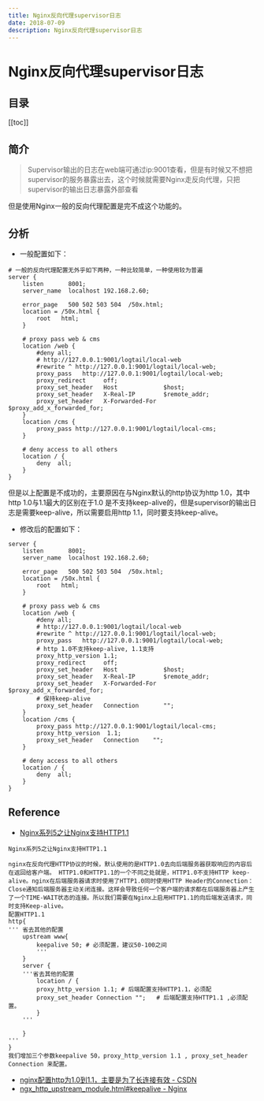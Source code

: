 ```yaml
---
title: Nginx反向代理supervisor日志
date: 2018-07-09
description: Nginx反向代理supervisor日志
---
```


# Nginx反向代理supervisor日志

<!--# 简介
Nginx反向代理supervisor日志-->

## 目录

[[toc]]

## 简介

> Supervisor输出的日志在web端可通过ip:9001查看，但是有时候又不想把supervisor的服务暴露出去，这个时候就需要Nginx走反向代理，只把supervisor的输出日志暴露外部查看

但是使用Nginx一般的反向代理配置是完不成这个功能的。

## 分析

- 一般配置如下：

```shell
# 一般的反向代理配置无外乎如下两种，一种比较简单，一种使用较为普遍
server {
    listen       8001;
    server_name  localhost 192.168.2.60;

    error_page   500 502 503 504  /50x.html;
    location = /50x.html {
        root   html;
    }

    # proxy pass web & cms
    location /web {
        #deny all;
        # http://127.0.0.1:9001/logtail/local-web
        #rewrite ^ http://127.0.0.1:9001/logtail/local-web;
        proxy_pass   http://127.0.0.1:9001/logtail/local-web;
        proxy_redirect     off;
        proxy_set_header   Host             $host;
        proxy_set_header   X-Real-IP        $remote_addr;
        proxy_set_header   X-Forwarded-For  $proxy_add_x_forwarded_for;
    }
    location /cms {
        proxy_pass http://127.0.0.1:9001/logtail/local-cms;
    }

    # deny access to all others
    location / {
        deny  all;
    }
}
```

但是以上配置是不成功的，主要原因在与Nginx默认的http协议为http 1.0，其中http 1.0与1.1最大的区别在于1.0 是不支持keep-alive的，但是supervisor的输出日志是需要keep-alive，所以需要启用http 1.1，同时要支持keep-alive。

- 修改后的配置如下：

```shell
server {
    listen       8001;
    server_name  localhost 192.168.2.60;

    error_page   500 502 503 504  /50x.html;
    location = /50x.html {
        root   html;
    }

    # proxy pass web & cms
    location /web {
        #deny all;
        # http://127.0.0.1:9001/logtail/local-web
        #rewrite ^ http://127.0.0.1:9001/logtail/local-web;
        proxy_pass   http://127.0.0.1:9001/logtail/local-web;
        # http 1.0不支持keep-alive, 1.1支持
        proxy_http_version 1.1;
        proxy_redirect     off;
        proxy_set_header   Host             $host;
        proxy_set_header   X-Real-IP        $remote_addr;
        proxy_set_header   X-Forwarded-For  $proxy_add_x_forwarded_for;
        # 保持keep-alive
        proxy_set_header   Connection       "";
    }
    location /cms {
        proxy_pass http://127.0.0.1:9001/logtail/local-cms;
        proxy_http_version  1.1;
        proxy_set_header   Connection    "";
    }

    # deny access to all others
    location / {
        deny  all;
    }
}
```

## Reference

- [Nginx系列5之让Nginx支持HTTP1.1](http://www.cnblogs.com/liaojiafa/p/6130390.html)

```
Nginx系列5之让Nginx支持HTTP1.1

nginx在反向代理HTTP协议的时候，默认使用的是HTTP1.0去向后端服务器获取响应的内容后在返回给客户端。 HTTP1.0和HTTP1.1的一个不同之处就是，HTTP1.0不支持HTTP keep-alive。nginx在后端服务器请求时使用了HTTP1.0同时使用HTTP Header的Connection：Close通知后端服务器主动关闭连接。这样会导致任何一个客户端的请求都在后端服务器上产生了一个TIME-WAIT状态的连接。所以我们需要在Nginx上启用HTTP1.1的向后端发送请求，同时支持Keep-alive。
配置HTTP1.1
http{
''' 省去其他的配置
    upstream www{
        keepalive 50; # 必须配置，建议50-100之间
        '''
    }
    server {
    '''省去其他的配置
        location / {
        proxy_http_version 1.1; # 后端配置支持HTTP1.1，必须配
        proxy_set_header Connection "";   # 后端配置支持HTTP1.1 ,必须配置。
        }
    '''

    }
'''
}
我们增加三个参数keepalive 50，proxy_http_version 1.1 , proxy_set_header Connection 来配置。
```

- [nginx配置http为1.0到1.1，主要是为了长连接有效 - CSDN](https://blog.csdn.net/gxl0805/article/details/24263443)
- [ngx_http_upstream_module.html#keepalive - Nginx](http://nginx.org/en/docs/http/ngx_http_upstream_module.html#keepalive)
